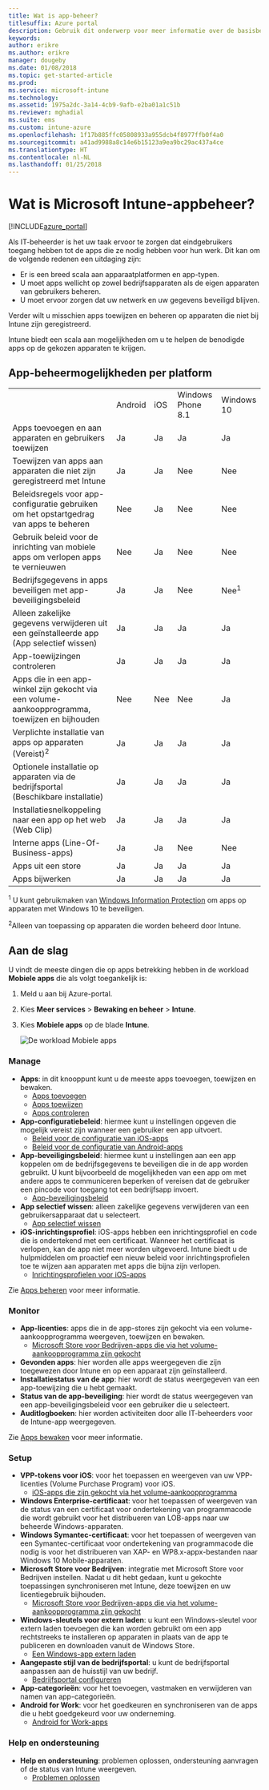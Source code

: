 ```yaml
---
title: Wat is app-beheer?
titlesuffix: Azure portal
description: Gebruik dit onderwerp voor meer informatie over de basisbeginselen van app-beheer met Microsoft Intune.
keywords: 
author: erikre
ms.author: erikre
manager: dougeby
ms.date: 01/08/2018
ms.topic: get-started-article
ms.prod: 
ms.service: microsoft-intune
ms.technology: 
ms.assetid: 1975a2dc-3a14-4cb9-9afb-e2ba01a1c51b
ms.reviewer: mghadial
ms.suite: ems
ms.custom: intune-azure
ms.openlocfilehash: 1f17b885ffc05808933a955dcb4f8977ffb0f4a0
ms.sourcegitcommit: a41ad9988a8c14e6b15123a9ea9bc29ac437a4ce
ms.translationtype: HT
ms.contentlocale: nl-NL
ms.lasthandoff: 01/25/2018
---
```

# <a name="what-is-microsoft-intune-app-management"></a>Wat is Microsoft Intune-appbeheer?


[!INCLUDE[azure_portal](./includes/azure_portal.md)]


Als IT-beheerder is het uw taak ervoor te zorgen dat eindgebruikers toegang hebben tot de apps die ze nodig hebben voor hun werk. Dit kan om de volgende redenen een uitdaging zijn:
- Er is een breed scala aan apparaatplatformen en app-typen.
- U moet apps wellicht op zowel bedrijfsapparaten als de eigen apparaten van gebruikers beheren.
- U moet ervoor zorgen dat uw netwerk en uw gegevens beveiligd blijven.

Verder wilt u misschien apps toewijzen en beheren op apparaten die niet bij Intune zijn geregistreerd.

Intune biedt een scala aan mogelijkheden om u te helpen de benodigde apps op de gekozen apparaten te krijgen.

## <a name="app-management-capabilities-by-platform"></a>App-beheermogelijkheden per platform

||||||
|-|-|-|-|-|
|&nbsp; |Android|iOS|Windows Phone 8.1|Windows 10|
|Apps toevoegen en aan apparaten en gebruikers toewijzen|Ja|Ja|Ja|Ja|
|Toewijzen van apps aan apparaten die niet zijn geregistreerd met Intune|Ja|Ja|Nee|Nee|
|Beleidsregels voor app-configuratie gebruiken om het opstartgedrag van apps te beheren|Nee|Ja|Nee|Nee|
|Gebruik beleid voor de inrichting van mobiele apps om verlopen apps te vernieuwen|Nee|Ja|Nee|Nee|
|Bedrijfsgegevens in apps beveiligen met app-beveiligingsbeleid|Ja|Ja|Nee|Nee<sup>1</sup>|
|Alleen zakelijke gegevens verwijderen uit een geïnstalleerde app (App selectief wissen)|Ja|Ja|Ja|Ja|
|App-toewijzingen controleren|Ja|Ja|Ja|Ja|
|Apps die in een app-winkel zijn gekocht via een volume-aankoopprogramma, toewijzen en bijhouden|Nee|Nee|Nee|Ja|
|Verplichte installatie van apps op apparaten (Vereist)<sup>2</sup>|Ja|Ja|Ja|Ja|
|Optionele installatie op apparaten via de bedrijfsportal (Beschikbare installatie)|Ja|Ja|Ja|Ja|
|Installatiesnelkoppeling naar een app op het web (Web Clip)|Ja|Ja|Ja|Ja|
|Interne apps (Line-Of-Business-apps)|Ja|Ja|Nee|Nee|
|Apps uit een store|Ja|Ja|Ja|Ja|
|Apps bijwerken|Ja|Ja|Ja|Ja|

<sup>1</sup> U kunt gebruikmaken van [Windows Information Protection](windows-information-protection-configure.md) om apps op apparaten met Windows 10 te beveiligen.

<sup>2</sup>Alleen van toepassing op apparaten die worden beheerd door Intune.

## <a name="how-to-get-started"></a>Aan de slag

U vindt de meeste dingen die op apps betrekking hebben in de workload **Mobiele apps** die als volgt toegankelijk is:

1. Meld u aan bij Azure-portal.
2. Kies **Meer services** > **Bewaking en beheer** > **Intune**.
3. Kies **Mobiele apps** op de blade **Intune**.

    ![De workload Mobiele apps](./media/apps-workload.png)

### <a name="manage"></a>Manage
- **Apps**: in dit knooppunt kunt u de meeste apps toevoegen, toewijzen en bewaken.
    - [Apps toevoegen](apps-add.md)
    - [Apps toewijzen](apps-deploy.md)
    - [Apps controleren](apps-monitor.md)
- **App-configuratiebeleid**: hiermee kunt u instellingen opgeven die mogelijk vereist zijn wanneer een gebruiker een app uitvoert.
    - [Beleid voor de configuratie van iOS-apps](app-configuration-policies-use-ios.md)
    - [Beleid voor de configuratie van Android-apps](app-configuration-policies-use-android.md)
- **App-beveiligingsbeleid**: hiermee kunt u instellingen aan een app koppelen om de bedrijfsgegevens te beveiligen die in de app worden gebruikt. U kunt bijvoorbeeld de mogelijkheden van een app om met andere apps te communiceren beperken of vereisen dat de gebruiker een pincode voor toegang tot een bedrijfsapp invoert.
    - [App-beveiligingsbeleid](app-protection-policies.md)
- **App selectief wissen**: alleen zakelijke gegevens verwijderen van een gebruikersapparaat dat u selecteert.
    - [App selectief wissen](apps-selective-wipe.md)
- **iOS-inrichtingsprofiel**: iOS-apps hebben een inrichtingsprofiel en code die is ondertekend met een certificaat. Wanneer het certificaat is verlopen, kan de app niet meer worden uitgevoerd. Intune biedt u de hulpmiddelen om proactief een nieuw beleid voor inrichtingsprofielen toe te wijzen aan apparaten met apps die bijna zijn verlopen.
    - [Inrichtingsprofielen voor iOS-apps](app-provisioning-profile-ios.md)

Zie [Apps beheren](app-management.md) voor meer informatie.

### <a name="monitor"></a>Monitor
- **App-licenties**: apps die in de app-stores zijn gekocht via een volume-aankoopprogramma weergeven, toewijzen en bewaken.
    - [Microsoft Store voor Bedrijven-apps die via het volume-aankoopprogramma zijn gekocht](windows-store-for-business.md)
- **Gevonden apps**: hier worden alle apps weergegeven die zijn toegewezen door Intune en op een apparaat zijn geïnstalleerd.
- **Installatiestatus van de app**: hier wordt de status weergegeven van een app-toewijzing die u hebt gemaakt.
- **Status van de app-beveiliging**: hier wordt de status weergegeven van een app-beveiligingsbeleid voor een gebruiker die u selecteert.
- **Auditlogboeken**: hier worden activiteiten door alle IT-beheerders voor de Intune-app weergegeven.

Zie [Apps bewaken](apps-monitor.md) voor meer informatie.

### <a name="setup"></a>Setup
- **VPP-tokens voor iOS**: voor het toepassen en weergeven van uw VPP-licenties (Volume Purchase Program) voor iOS.
    - [iOS-apps die zijn gekocht via het volume-aankoopprogramma](vpp-apps-ios.md)
- **Windows Enterprise-certificaat**: voor het toepassen of weergeven van de status van een certificaat voor ondertekening van programmacode die wordt gebruikt voor het distribueren van LOB-apps naar uw beheerde Windows-apparaten. 
- **Windows Symantec-certificaat**: voor het toepassen of weergeven van een Symantec-certificaat voor ondertekening van programmacode die nodig is voor het distribueren van XAP- en WP8.x-appx-bestanden naar Windows 10 Mobile-apparaten. 
- **Microsoft Store voor Bedrijven**: integratie met Microsoft Store voor Bedrijven instellen. Nadat u dit hebt gedaan, kunt u gekochte toepassingen synchroniseren met Intune, deze toewijzen en uw licentiegebruik bijhouden.
    - [Microsoft Store voor Bedrijven-apps die via het volume-aankoopprogramma zijn gekocht](windows-store-for-business.md)
- **Windows-sleutels voor extern laden**: u kunt een Windows-sleutel voor extern laden toevoegen die kan worden gebruikt om een app rechtstreeks te installeren op apparaten in plaats van de app te publiceren en downloaden vanuit de Windows Store.
    - [Een Windows-app extern laden](app-sideload-windows.md) 
- **Aangepaste stijl van de bedrijfsportal**: u kunt de bedrijfsportal aanpassen aan de huisstijl van uw bedrijf.
    - [Bedrijfsportal configureren](company-portal-app.md)
- **App-categorieën**: voor het toevoegen, vastmaken en verwijderen van namen van app-categorieën.
- **Android for Work**: voor het goedkeuren en synchroniseren van de apps die u hebt goedgekeurd voor uw onderneming.
    - [Android for Work-apps](apps-add-android-for-work.md) 

### <a name="help-and-support"></a>Help en ondersteuning
- **Help en ondersteuning**: problemen oplossen, ondersteuning aanvragen of de status van Intune weergeven.
    - [Problemen oplossen](help-desk-operators.md)